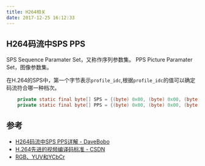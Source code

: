 ```yaml
---
title: H264相关
date: 2017-12-25 16:12:33
---
```


## H264码流中SPS PPS
SPS Sequence Paramater Set，又称作序列参数集。
PPS Picture Paramater Set，图像参数集。

在H.264的SPS中，第一个字节表示`profile_idc`,根据`profile_idc`的值可以确定码流符合哪一种档次。

```java
    private static final byte[] SPS = {(byte) 0x00, (byte) 0x00, (byte) 0x01, (byte) 0x67, (byte) 0x4d, (byte) 0x00, (byte) 0x1f, (byte) 0xe5, (byte) 0x40, (byte) 0x28, (byte) 0x02, (byte) 0xd8, (byte) 0x80};
    private static final byte[] PPS = {(byte) 0x00, (byte) 0x00, (byte) 0x01, (byte) 0x68, (byte) 0xee, (byte) 0x31, (byte) 0x12};
```

## 参考
* [H264码流中SPS PPS详解 - DaveBobo](https://zhuanlan.zhihu.com/p/27896239)
* [H.264先进的视频编译码标准 - CSDN](http://blog.csdn.net/gl1987807/article/details/11945357)
* [RGB、YUV和YCbCr](http://blog.sina.com.cn/s/blog_a85e142101010h8n.html)

